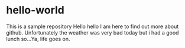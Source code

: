 # hello-world
This is a sample repository
Hello hello 
I am here to find out more about github.
Unfortunately the weather was very bad today but i had a good lunch so...Ya, life goes on.
